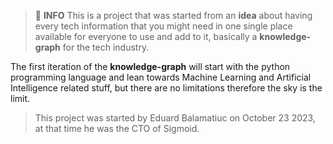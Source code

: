 >📘 **INFO**
>This is a project that was started from an **idea** about having every tech information that you might need in one single place available for everyone to use and add to it, basically a **knowledge-graph** for the tech industry.

The first iteration of the **knowledge-graph** will start with the python programming language and lean towards Machine Learning and Artificial Intelligence related stuff, but there are no limitations therefore the sky is the limit.

> This project was started by Eduard Balamatiuc on October 23 2023, at that time he was the CTO of Sigmoid.
